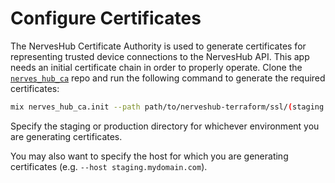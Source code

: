 # Configure Certificates

The NervesHub Certificate Authority is used to generate certificates for representing trusted device connections to the NervesHub API. This app needs an initial certificate chain in order to properly operate. Clone the [`nerves_hub_ca`](https://github.com/nerves-hub/nerves_hub_ca) repo and run the following command to generate the required certificates:

```bash
mix nerves_hub_ca.init --path path/to/nerveshub-terraform/ssl/(staging | production)
```

Specify the staging or production directory for whichever environment you are generating certificates.

You may also want to specify the host for which you are generating certificates (e.g. `--host staging.mydomain.com`).
